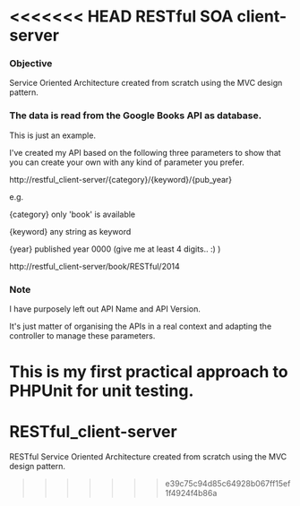 <<<<<<< HEAD
RESTful SOA client-server
===============================

### Objective

Service Oriented Architecture created from scratch using the MVC design pattern.

### The data is read from the Google Books API as database.

This is just an example.

I've created my API based on the following three parameters to show that you can create your own with any kind of parameter you prefer.

http://restful_client-server/{category}/{keyword}/{pub_year}


e.g.


{category} only 'book' is available

{keyword} any string as keyword

{year} published year 0000 (give me at least 4 digits.. :) )

http://restful_client-server/book/RESTful/2014

### Note

I have purposely left out API Name and API Version.

It's just matter of organising the APIs in a real context and adapting the controller to manage these parameters.

This is my first practical approach to PHPUnit for unit testing.
=======
RESTful_client-server
=====================

RESTful Service Oriented Architecture created from scratch using the MVC design pattern.
>>>>>>> e39c75c94d85c64928b067ff15ef1f4924f4b86a
